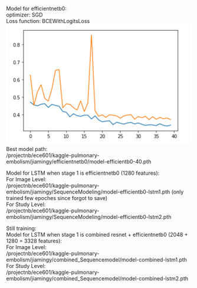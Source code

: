 Model for efficientnetb0:  
optimizer: SGD  
Loss function: BCEWithLogitsLoss 
![image](https://github.com/Neurobiologist/EC601-Pulmonary-Embolism/blob/master/efficientnetb0/IMG/efficientnetb0.PNG)
Best model path:    
/projectnb/ece601/kaggle-pulmonary-embolism/jiamingy/efficientnetb0/model-efficientb0-40.pth  

Model for LSTM when stage 1 is efficientnetb0 (1280 features):    
For Image Level:    
/projectnb/ece601/kaggle-pulmonary-embolism/jiamingy/SequenceModeling/model-efficientb0-lstm1.pth (only trained few epoches since forgot to save)  
For Study Level:  
/projectnb/ece601/kaggle-pulmonary-embolism/jiamingy/SequenceModeling/model-efficientb0-lstm2.pth

Still training:  
Model for LSTM when stage 1 is combined resnet + efficientnetb0 (2048 + 1280 = 3328 features):    
For Image Level:    
/projectnb/ece601/kaggle-pulmonary-embolism/jiamingy/combined_Sequencemodel/model-combined-lstm1.pth  
For Study Level:  
/projectnb/ece601/kaggle-pulmonary-embolism/jiamingy/combined_Sequencemodel/model-combined-lstm2.pth
